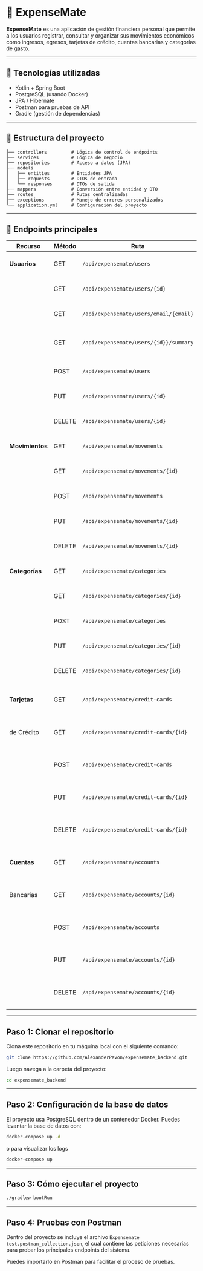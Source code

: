 # 💸 ExpenseMate

**ExpenseMate** es una aplicación de gestión financiera personal que permite a los usuarios registrar, consultar y organizar sus movimientos económicos como ingresos, egresos, tarjetas de crédito, cuentas bancarias y categorías de gasto.

---

## 🚀 Tecnologías utilizadas

- Kotlin + Spring Boot
- PostgreSQL (usando Docker)
- JPA / Hibernate
- Postman para pruebas de API
- Gradle (gestión de dependencias)

---

## 📁 Estructura del proyecto

```
├── controllers         # Lógica de control de endpoints
├── services            # Lógica de negocio
├── repositories        # Acceso a datos (JPA)
├── models
│   ├── entities        # Entidades JPA
│   ├── requests        # DTOs de entrada
│   └── responses       # DTOs de salida
├── mappers             # Conversión entre entidad y DTO
├── routes              # Rutas centralizadas
├── exceptions          # Manejo de errores personalizados
└── application.yml     # Configuración del proyecto
```

---

## 🧪 Endpoints principales

| Recurso         | Método | Ruta                                   | Descripción                             |
|-----------------|--------|----------------------------------------|-----------------------------------------|
| **Usuarios**    | GET    | `/api/expensemate/users`               | Obtener todos los usuarios              |
|                 | GET    | `/api/expensemate/users/{id}`          | Obtener un usuario por ID               |
|                 | GET    | `/api/expensemate/users/email/{email}` | Obtener un usuario por EMAIL            |
|                 | GET    | `/api/expensemate/users/{id}}/summary` | Obtener el resumen de un usuario por ID |
|                 | POST   | `/api/expensemate/users`               | Crear un nuevo usuario                  |
|                 | PUT    | `/api/expensemate/users/{id}`          | Actualizar usuario por ID               |
|                 | DELETE | `/api/expensemate/users/{id}`          | Eliminar usuario por ID                 |
| **Movimientos** | GET    | `/api/expensemate/movements`           | Obtener todos los movimientos           |
|                 | GET    | `/api/expensemate/movements/{id}`      | Obtener un movimiento por ID            |
|                 | POST   | `/api/expensemate/movements`           | Registrar un nuevo movimiento           |
|                 | PUT    | `/api/expensemate/movements/{id}`      | Actualizar movimiento por ID            |
|                 | DELETE | `/api/expensemate/movements/{id}`      | Eliminar movimiento por ID              |
| **Categorías**  | GET    | `/api/expensemate/categories`          | Obtener todas las categorías            |
|                 | GET    | `/api/expensemate/categories/{id}`     | Obtener una categoría por ID            |
|                 | POST   | `/api/expensemate/categories`          | Crear una nueva categoría               |
|                 | PUT    | `/api/expensemate/categories/{id}`     | Actualizar categoría por ID             |
|                 | DELETE | `/api/expensemate/categories/{id}`     | Eliminar categoría por ID               |
| **Tarjetas**    | GET    | `/api/expensemate/credit-cards`        | Obtener todas las tarjetas de crédito   |
| de Crédito      | GET    | `/api/expensemate/credit-cards/{id}`   | Obtener una tarjeta de crédito por ID   |
|                 | POST   | `/api/expensemate/credit-cards`        | Registrar nueva tarjeta de crédito      |
|                 | PUT    | `/api/expensemate/credit-cards/{id}`   | Actualizar tarjeta de crédito por ID    |
|                 | DELETE | `/api/expensemate/credit-cards/{id}`   | Eliminar tarjeta de crédito por ID      |
| **Cuentas**     | GET    | `/api/expensemate/accounts`            | Obtener todas las cuentas bancarias     |
| Bancarias       | GET    | `/api/expensemate/accounts/{id}`       | Obtener una cuenta bancaria por ID      |
|                 | POST   | `/api/expensemate/accounts`            | Crear una nueva cuenta bancaria         |
|                 | PUT    | `/api/expensemate/accounts/{id}`       | Actualizar cuenta bancaria por ID       |
|                 | DELETE | `/api/expensemate/accounts/{id}`       | Eliminar cuenta bancaria por ID         |

---

## Paso 1: Clonar el repositorio

Clona este repositorio en tu máquina local con el siguiente comando:

```bash
git clone https://github.com/AlexanderPavon/expensemate_backend.git
```

Luego navega a la carpeta del proyecto:

```bash
cd expensemate_backend
```

---

## Paso 2: Configuración de la base de datos

El proyecto usa PostgreSQL dentro de un contenedor Docker. Puedes levantar la base de datos con:

```bash
docker-compose up -d
```
o para visualizar los logs

```bash
docker-compose up
```

---

## Paso 3: Cómo ejecutar el proyecto

```bash
./gradlew bootRun
```

---

## Paso 4: Pruebas con Postman

Dentro del proyecto se incluye el archivo `Expensemate test.postman_collection.json`, el cual contiene las peticiones necesarias para probar los principales endpoints del sistema.

Puedes importarlo en Postman para facilitar el proceso de pruebas.
